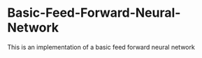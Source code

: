 # Basic-Feed-Forward-Neural-Network

This is an implementation of a basic feed forward neural network
